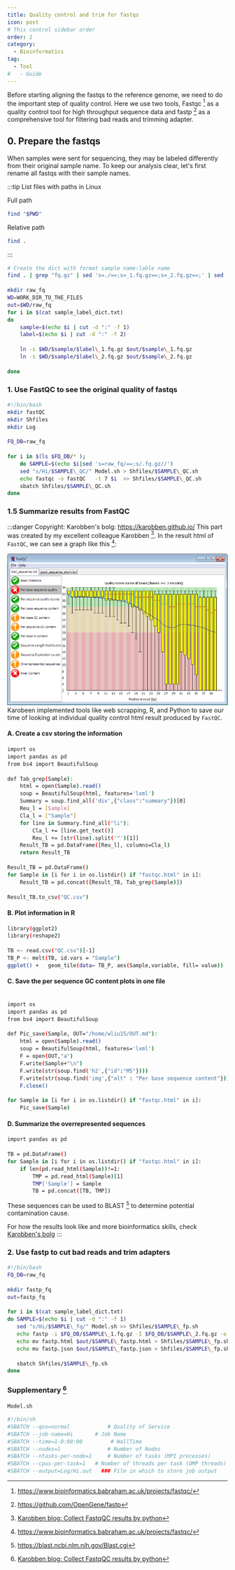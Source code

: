 ```yaml
---
title: Quality control and trim for fastqs
icon: post
# This control sidebar order
order: 2
category:
  - Bioinformatics
tag:
  - Tool
#   - Guide
---
```


Before starting aligning the fastqs to the reference genome, we need to do the important step of quality control. Here we use two tools, Fastqc [^FastQC] as a quality control tool for high throughput sequence data and fastp [^fastp] as a comprehensive tool for filtering bad reads and trimming adapter.

## 0. Prepare the fastqs
When samples were sent for sequencing, they may be labeled differently from their original sample name. To keep our analysis clear, let's first rename all fastqs with their sample names.

:::tip List files with paths in Linux

Full path
```sh
find "$PWD"
```

Relative path
```sh
find .
```
:::

```sh
# Create the dict with format sample name:lable name
find . | grep "fq.gz" | sed 's=./==;s=_1.fq.gz==;s=_2.fq.gz==;' | sed 's=/=:=' | sort | uniq > sample_label_dict.txt

mkdir raw_fq
WD=WORK_DIR_TO_THE_FILES
out=$WD/raw_fq
for i in $(cat sample_label_dict.txt)
do
    sample=$(echo $i | cut -d ":" -f 1)
    label=$(echo $i | cut -d ":" -f 2)

    ln -s $WD/$sample/$label\_1.fq.gz $out/$sample\_1.fq.gz
    ln -s $WD/$sample/$label\_2.fq.gz $out/$sample\_2.fq.gz

done
```

### 1. Use FastQC to see the original quality of fastqs

```sh
#!/bin/bash
mkdir fastQC
mkdir Shfiles
mkdir Log

FQ_DB=raw_fq

for i in $(ls $FQ_DB/* );
    do SAMPLE=$(echo $i|sed 's=raw_fq/==;s/.fq.gz//')
    sed "s/Hi/$SAMPLE\_QC/" Model.sh > Shfiles/$SAMPLE\_QC.sh
    echo fastqc -o fastQC   -t 7 $i  >> Shfiles/$SAMPLE\_QC.sh
    sbatch Shfiles/$SAMPLE\_QC.sh
done
```

### 1.5 Summarize results from FastQC

:::danger Copyright: Karobben's bolg: https://karobben.github.io/
This part was created by my excellent colleague Karobben [^Karobben]. 
In the result html of `FastQC`, we can see a graph like this [^FastQC]:

![FastQC_graph](./fig/fastqc_sample_output.png)
Karobeen implemented tools like web scrapping, R, and Python to save our time of looking at individual quality control html result produced by `FastQC`.


#### A. Create a csv storing the information
```sh
import os
import pandas as pd
from bs4 import BeautifulSoup

def Tab_grep(Sample):
    html = open(Sample).read()
    soup = BeautifulSoup(html, features='lxml')
    Summary = soup.find_all('div',{"class":"summary"})[0]
    Reu_l = [Sample]
    Cla_l = ["Sample"]
    for line in Summary.find_all("li"):
        Cla_l += [line.get_text()]
        Reu_l += [str(line).split('"')[1]]
    Result_TB = pd.DataFrame([Reu_l], columns=Cla_l)
    return Result_TB

Result_TB = pd.DataFrame()
for Sample in [i for i in os.listdir() if "fastqc.html" in i]:
    Result_TB = pd.concat([Result_TB, Tab_grep(Sample)])

Result_TB.to_csv("QC.csv")
```
#### B. Plot information in R
```sh
library(ggplot2)
library(reshape2)

TB <- read.csv("QC.csv")[-1]
TB_P <- melt(TB, id.vars = "Sample")
ggplot() +   geom_tile(data= TB_P, aes(Sample,variable, fill= value))
```

#### C. Save the per sequence GC content plots in one file
```sh

import os
import pandas as pd
from bs4 import BeautifulSoup

def Pic_save(Sample, OUT="/home/wliu15/OUT.md"):
    html = open(Sample).read()
    soup = BeautifulSoup(html, features='lxml')
    F = open(OUT,"a")
    F.write(Sample+"\n")
    F.write(str(soup.find('h2',{"id":"M5"})))
    F.write(str(soup.find('img',{"alt" : "Per base sequence content"})))
    F.close()

for Sample in [i for i in os.listdir() if "fastqc.html" in i]:
    Pic_save(Sample)
```

#### D. Summarize the overrepresented sequences
```sh
import pandas as pd

TB = pd.DataFrame()
for Sample in [i for i in os.listdir() if "fastqc.html" in i]:
    if len(pd.read_html(Sample))!=1:
        TMP = pd.read_html(Sample)[1]
        TMP['Sample'] = Sample
        TB = pd.concat([TB, TMP])
```
These sequences can be used to BLAST [^BLAST] to determine potential contamination cause.

For how the results look like and more bioinformatics skills, check [Karobben's bolg](https://karobben.github.io/)
:::

### 2. Use fastp to cut bad reads and trim adapters 
```sh
#!/bin/bash
FQ_DB=raw_fq

mkdir fastp_fq
out=fastp_fq

for i in $(cat sample_label_dict.txt)
do SAMPLE=$(echo $i | cut -d ":" -f 1)
   sed "s/Hi/$SAMPLE\_fq/" Model.sh >> Shfiles/$SAMPLE\_fp.sh
   echo fastp -i $FQ_DB/$SAMPLE\_1.fq.gz -I $FQ_DB/$SAMPLE\_2.fq.gz -o $out/$i\_1.fq.gz -O $out/$SAMPLE\_2.fq.gz > Shfiles/$SAMPLE\_fp.sh
   echo mv fastp.html $out/$SAMPLE\_fastp.html > Shfiles/$SAMPLE\_fp.sh
   echo mv fastp.json $out/$SAMPLE\_fastp.json > Shfiles/$SAMPLE\_fp.sh

   sbatch Shfiles/$SAMPLE\_fp.sh
done
```

### Supplementary [^Karobben]
`Model.sh`
```sh
#!/bin/sh
#SBATCH --qos=normal            # Quality of Service
#SBATCH --job-name=Hi       # Job Name
#SBATCH --time=1-0:00:00         # WallTime
#SBATCH --nodes=1               # Number of Nodes
#SBATCH --ntasks-per-node=1     # Number of tasks (MPI processes)
#SBATCH --cpus-per-task=1	# Number of threads per task (OMP threads)
#SBATCH --output=Log/Hi.out	  ### File in which to store job output

```
[^FastQC]:https://www.bioinformatics.babraham.ac.uk/projects/fastqc/
[^fastp]:https://github.com/OpenGene/fastp
[^Karobben]: [Karobben blog: Collect FastqQC results by python](https://karobben.github.io/2022/07/20/Python/fastqc_crawl/)
[^BLAST]:https://blast.ncbi.nlm.nih.gov/Blast.cgi